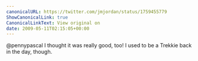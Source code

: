```yaml
---
canonicalURL: https://twitter.com/jmjordan/status/1759455779
ShowCanonicalLink: true
CanonicalLinkText: View original on
date: 2009-05-11T02:15:05+00:00
---
```

@pennypascal I thought it was really good, too! I used to be a Trekkie back in the day, though.